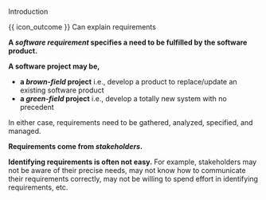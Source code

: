 <span id="title">Introduction</span>

<span id="prereqs"></span>

<span id="outcomes">{{ icon_outcome }} Can explain requirements</span>

<div id="body">

**A _software requirement_ specifies a need to be fulfilled by the software product.**

**A software project may be,**
* **a _brown-field_ project** i.e., develop a product to replace/update an existing software product
* **a _green-field_ project** i.e., develop a totally new system with no precedent

In either case, requirements need to be gathered, analyzed, specified, and managed.

**Requirements come from _stakeholders_.**

<box type="definition">
  <include src="../../common/definitions.md#def-stakeholder"/>  
</box>

**Identifying requirements is often not easy.** For example, stakeholders may not be aware of their precise needs, may not know how to communicate their requirements correctly, may not be willing to spend effort in identifying requirements, etc.

<!-- TODO: add more details -->

</div>

<div id="extras">
</div>